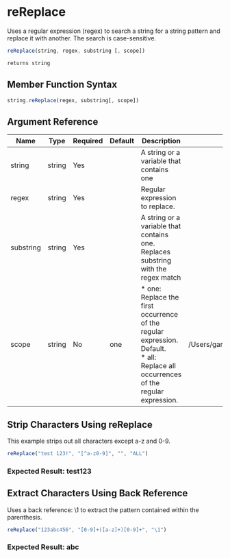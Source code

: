 # reReplace

Uses a regular expression (regex) to search a string for a string pattern and replace it with another. The search is case-sensitive.

```javascript
reReplace(string, regex, substring [, scope])
```

```javascript
returns string
```

## Member Function Syntax

```javascript
string.reReplace(regex, substring[, scope])
```

## Argument Reference

| Name | Type | Required | Default | Description | Values |
| --- | --- | --- | --- | --- | --- |
| string | string | Yes |  | A string or a variable that contains one |  |
| regex | string | Yes |  | Regular expression to replace. |  |
| substring | string | Yes |  | A string or a variable that contains one. Replaces substring with the regex match |  |
| scope | string | No | one | * one: Replace the first occurrence of the regular<br /> expression. Default.<br /> * all: Replace all occurrences of the regular expression. | /Users/garethedwards/development/github/cfdocs/docs/functions/rereplace.md|all |

## Strip Characters Using reReplace

This example strips out all characters except a-z and 0-9.

```javascript
reReplace("test 123!", "[^a-z0-9]", "", "ALL")
```

### Expected Result: test123

## Extract Characters Using Back Reference

Uses a back reference: \1 to extract the pattern contained within the parenthesis.

```javascript
reReplace("123abc456", "[0-9]+([a-z]+)[0-9]+", "\1")
```

### Expected Result: abc
